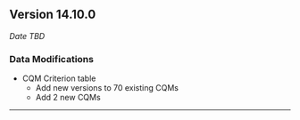 
## Version 14.10.0
_Date TBD_

### Data Modifications
* CQM Criterion table
  * Add new versions to 70 existing CQMs
  * Add 2 new CQMs

---

